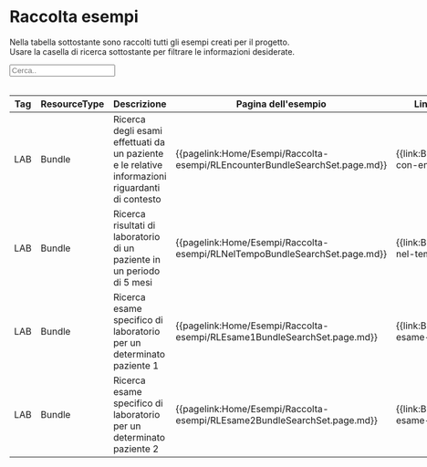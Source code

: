 <html>
  <head>
    <script src="https://ajax.googleapis.com/ajax/libs/jquery/3.6.0/jquery.min.js"></script>
    <script>
      $(document).ready(function () {
        $("#myInput").on("keyup", function () {
          var value = $(this).val().toLowerCase();
          $("#myTable tr").filter(function () {
            $(this).toggle($(this).text().toLowerCase().indexOf(value) > -1);
          });
        });
      });
    </script>
  </head>
  <body>
    <h1>Raccolta esempi</h1>
    <div>
      <p>
        Nella tabella sottostante sono raccolti tutti gli esempi creati per il progetto.
        <br />
        Usare la casella di ricerca sottostante per filtrare le informazioni
        desiderate.
      </p>
      <input id="myInput" type="text" placeholder="Cerca.." />
    </div>
    <br/>
    <table style="width: fit-content">
  <thead>
    <tr>
      <th>Tag</th>
      <th>ResourceType</th>
      <th>Descrizione</th>
      <th>Pagina dell'esempio</th>
      <th>Link Simplifier</th>
    </tr>
  </thead>
  <tbody id="myTable">
    <tr>
      <td>LAB</td>
      <td>Bundle</td>
      <td>Ricerca degli esami effettuati da un paziente e le relative informazioni riguardanti di contesto</td>
      <td>{{pagelink:Home/Esempi/Raccolta-esempi/RLEncounterBundleSearchSet.page.md}}</td>
      <td>{{link:Bundle/esempio-con-encounter}}</td>
    </tr>
    <tr>
      <td>LAB</td>
      <td>Bundle</td>
      <td>Ricerca risultati di laboratorio di un paziente in un periodo di 5 mesi </td>
      <td>{{pagelink:Home/Esempi/Raccolta-esempi/RLNelTempoBundleSearchSet.page.md}}</td>
      <td>{{link:Bundle/esempio-nel-tempo}}</td>
    </tr>
    <tr>
      <td>LAB</td>
      <td>Bundle</td>
      <td>Ricerca esame specifico di laboratorio per un determinato paziente 1</td>
      <td>{{pagelink:Home/Esempi/Raccolta-esempi/RLEsame1BundleSearchSet.page.md}}</td>
      <td>{{link:Bundle/esempio-esame-specifico-1}}</td>
    </tr>
    <tr>
      <td>LAB</td>
      <td>Bundle</td>
      <td>Ricerca esame specifico di laboratorio per un determinato paziente 2</td>
      <td>{{pagelink:Home/Esempi/Raccolta-esempi/RLEsame2BundleSearchSet.page.md}}</td>
      <td>{{link:Bundle/esempio-esame-specifico-2}}</td>
    </tr>
  </tbody>
</table>
  </body>
</html>
